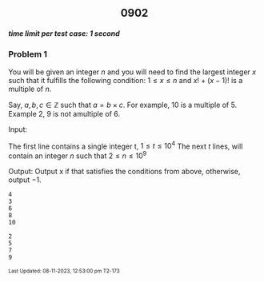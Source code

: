 <h2 align="center">0902</h2>

##### time limit per test case: 1 second 

### Problem 1

You will be given an integer $n$ and you will need to find the largest integer $x$ such that it fulfills the following condition: $1 \leq x \leq n$ and $x! + (x-1)!$ is a multiple of $n$.

Say, $a,b,c \in \mathbb{Z}$ such that $a = b \times c$. For example, 10 is a multiple of 5. Example 2, 9 is not amultiple of 6.

Input:

The first line contains a single integer t, $1 \leq t \leq 10^4$
The next $t$ lines, will contain an integer $n$ such that $2 \leq n \leq 10^9$

Output:
Output x if that satisfies the conditions from above, otherwise, output $-1$.

```
4
3
6
8
10
```

```
2
5
7
9
```

<font size = 1>Last Updated: 08-11-2023, 12:53:00 pm T2-173</font>


